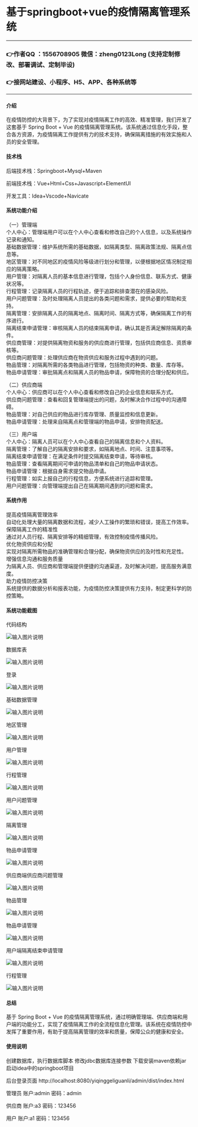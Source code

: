 # 基于springboot+vue的疫情隔离管理系统

---
### 👉作者QQ ：1556708905 微信：zheng0123Long (支持定制修改、部署调试、定制毕设)

### 👉接网站建设、小程序、H5、APP、各种系统等

---

#### 介绍

在疫情防控的大背景下，为了实现对疫情隔离工作的高效、精准管理，我们开发了这套基于 Spring Boot + Vue 的疫情隔离管理系统。该系统通过信息化手段，整合各方资源，为疫情隔离工作提供有力的技术支持，确保隔离措施的有效实施和人员的安全管理。

#### 技术栈

后端技术栈：Springboot+Mysql+Maven

前端技术栈：Vue+Html+Css+Javascript+ElementUI

开发工具：Idea+Vscode+Navicate

#### 系统功能介绍

（一）管理端  
个人中心：管理端用户可以在个人中心查看和修改自己的个人信息，以及系统操作记录和通知。  
基础数据管理：维护系统所需的基础数据，如隔离类型、隔离政策法规、隔离点信息等。  
地区管理：对不同地区的疫情风险等级进行划分和管理，以便根据地区情况制定相应的隔离策略。  
用户管理：对隔离人员的基本信息进行管理，包括个人身份信息、联系方式、健康状况等。  
行程管理：记录隔离人员的行程轨迹，便于追踪和排查潜在的感染风险。  
用户问题管理：及时处理隔离人员提出的各类问题和需求，提供必要的帮助和支持。  
隔离管理：安排隔离人员的隔离地点、隔离时间、隔离方式等，确保隔离工作的有序进行。  
隔离结束申请管理：审核隔离人员的结束隔离申请，确认其是否满足解除隔离的条件。  
供应商管理：对提供隔离物资和服务的供应商进行管理，包括供应商信息、资质审核等。  
供应商问题管理：处理供应商在物资供应和服务过程中遇到的问题。  
物品管理：对隔离所需的各类物品进行管理，包括物资的种类、数量、库存等。  
物品申请管理：审批隔离点和隔离人员的物品申请，保障物资的合理分配和供应。  

（二）供应商端  
个人中心：供应商可以在个人中心查看和修改自己的企业信息和联系方式。  
供应商问题管理：查看和回复管理端提出的问题，及时解决合作过程中的沟通障碍。  
物品管理：对自己供应的物品进行库存管理、质量监控和信息更新。  
物品申请管理：处理来自隔离点和管理端的物品申请，安排物资配送。  

（三）用户端  
个人中心：隔离人员可以在个人中心查看自己的隔离信息和个人资料。  
隔离管理：了解自己的隔离安排和要求，如隔离地点、时间、注意事项等。  
隔离结束申请管理：在满足条件时提交隔离结束申请，等待审核。  
物品管理：查看隔离期间可申请的物品清单和自己的物品申请状态。  
物品申请管理：根据自身需求提交物品申请。  
行程管理：如实上报自己的行程信息，方便系统进行追踪和管理。  
用户问题管理：向管理端提出自己在隔离期间遇到的问题和需求。  

#### 系统作用

提高疫情隔离管理效率  
自动化处理大量的隔离数据和流程，减少人工操作的繁琐和错误，提高工作效率。  
保障隔离工作的精准性  
通过对人员行程、隔离安排等的精细管理，有效控制疫情传播风险。  
优化物资供应和分配  
实现对隔离所需物品的准确管理和合理分配，确保物资供应的及时性和充足性。  
增强信息沟通和服务质量  
为隔离人员、供应商和管理端提供便捷的沟通渠道，及时解决问题，提高服务满意度。  
助力疫情防控决策  
系统提供的数据分析和报表功能，为疫情防控决策提供有力支持，制定更科学的防控策略。  

#### 系统功能截图

代码结构

![输入图片说明](images/dfe87e3edc9473ca2d07b6102003a23.png)

数据库表

![输入图片说明](images/3a5e1088067e211945f1c24038c51e2.png)

登录

![输入图片说明](images/cfe93f49d7478e9d4cecebcd909df8f.png)

基础数据管理

![输入图片说明](images/de1f1af3fffb3762ac586226cbb8d85.png)

地区管理

![输入图片说明](images/32fb165f9119388d5b1c50bd17a6351.png)

用户管理

![输入图片说明](images/aee3dd78347356298869df4fc1affc8.png)

行程管理

![输入图片说明](images/0e232f6989c372266965de3710032aa.png)

用户问题管理

![输入图片说明](images/29381341bada6a16bf56bcf33266218.png)

隔离管理

![输入图片说明](images/02feb991126b8bc66192bda5f808435.png)

物品申请管理

![输入图片说明](images/034754a57de5099857f42822241586e.png)

供应商端供应商问题管理

![输入图片说明](images/8621aed835d686ae1d445544b6afa23.png)

物品管理

![输入图片说明](images/a1e680cd87d892b895360db79d3aebb.png)

物品申请管理

![输入图片说明](images/124bf4a19c650eb3b303e1a2971b592.png)

用户端隔离结束申请管理

![输入图片说明](images/81c362ec7c39f43bb759360902ddb58.png)

行程管理

![输入图片说明](images/896b4d99390ddcef6906c7d06ab215f.png)

#### 总结

基于 Spring Boot + Vue 的疫情隔离管理系统，通过明确管理端、供应商端和用户端的功能分工，实现了疫情隔离工作的全流程信息化管理。该系统在疫情防控中发挥了重要作用，有助于提高隔离管理的效率和质量，保障公众的健康和安全。

#### 使用说明

创建数据库，执行数据库脚本 修改jdbc数据库连接参数 下载安装maven依赖jar 启动idea中的springboot项目

后台登录页面
http://localhost:8080/yiqinggeliguanli/admin/dist/index.html

管理员				账户:admin 		密码：admin

供应商				账户:a3 		密码：123456

用户				账户:a1 		密码：123456